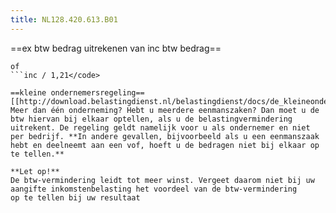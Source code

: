 ```yaml
---
title: NL128.420.613.B01
---
```


==ex btw bedrag uitrekenen van inc btw bedrag==
```100 x inc / 121 = ex btw</code>
of
```inc / 1,21</code>

==kleine ondernemersregeling==
[[http://download.belastingdienst.nl/belastingdienst/docs/de_kleineondernemersregeling_ob2011z15fd.pdf|brochure]]  
Meer dan één onderneming? Hebt u meerdere eenmanszaken? Dan moet u de btw hiervan bij elkaar optellen, als u de belastingvermindering uitrekent. De regeling geldt namelijk voor u als ondernemer en niet per bedrijf. **In andere gevallen, bijvoorbeeld als u een eenmanszaak hebt en deelneemt aan een vof, hoeft u de bedragen niet bij elkaar op te tellen.**  

**Let op!**
De btw-vermindering leidt tot meer winst. Vergeet daarom niet bij uw 
aangifte inkomstenbelasting het voordeel van de btw-vermindering 
op te tellen bij uw resultaat
